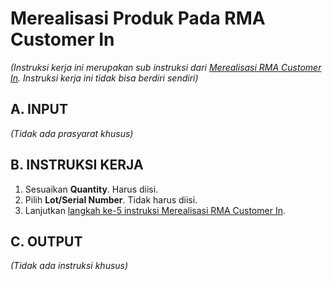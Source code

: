 # Merealisasi Produk Pada RMA Customer In

*(Instruksi kerja ini merupakan sub instruksi dari [Merealisasi RMA Customer In](./transfer.md). Instruksi kerja ini tidak bisa berdiri sendiri)*

## A. INPUT

*(Tidak ada prasyarat khusus)*

## B. INSTRUKSI KERJA

1. Sesuaikan **Quantity**. Harus diisi.
2. Pilih **Lot/Serial Number**. Tidak harus diisi.
3. Lanjutkan [langkah ke-5 instruksi Merealisasi RMA Customer In](./transfer.md#l5).

## C. OUTPUT

*(Tidak ada instruksi khusus)*
